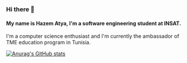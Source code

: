 ### Hi there 👋
#### My name is Hazem Atya, I'm a software engineering student at INSAT.
I'm a computer science enthusiast and I'm currently the ambassador of TME education program in Tunisia.
<!-- #I'm the ambassador of TME Education program in Tunisia -->

[![Anurag's GitHub stats](https://github-readme-stats.vercel.app/api?username=hazem-atya)](https://github.com/anuraghazra/github-readme-stats)
